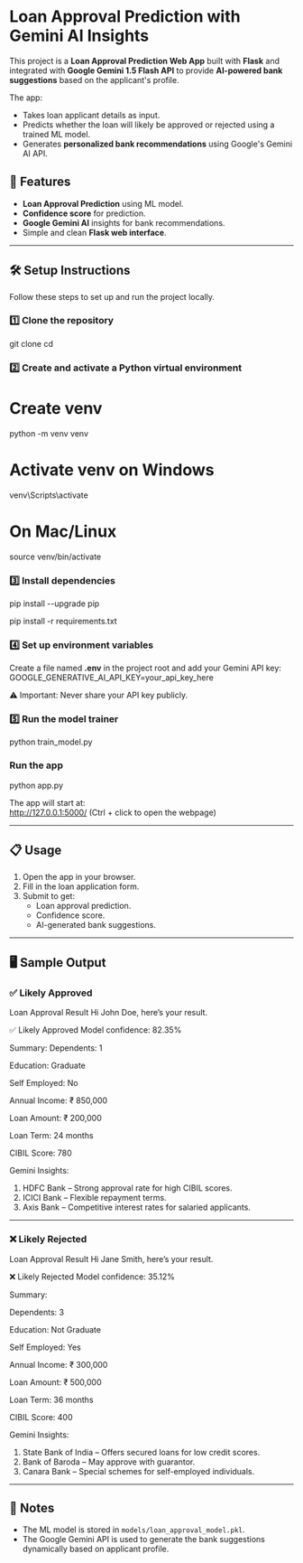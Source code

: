 
# Loan Approval Prediction with Gemini AI Insights

This project is a **Loan Approval Prediction Web App** built with **Flask** and integrated with **Google Gemini 1.5 Flash API** to provide **AI-powered bank suggestions** based on the applicant's profile.

The app:
- Takes loan applicant details as input.
- Predicts whether the loan will likely be approved or rejected using a trained ML model.
- Generates **personalized bank recommendations** using Google's Gemini AI API.

## 🚀 Features
- **Loan Approval Prediction** using ML model.
- **Confidence score** for prediction.
- **Google Gemini AI** insights for bank recommendations.
- Simple and clean **Flask web interface**.

---

## 🛠️ Setup Instructions

Follow these steps to set up and run the project locally.

### 1️⃣ Clone the repository
git clone <your-repo-url>
cd <your-repo-folder>

### 2️⃣ Create and activate a Python virtual environment
# Create venv
python -m venv venv

# Activate venv on Windows
venv\Scripts\activate

# On Mac/Linux
source venv/bin/activate

### 3️⃣ Install dependencies
pip install --upgrade pip

pip install -r requirements.txt

### 4️⃣ Set up environment variables
Create a file named **.env** in the project root and add your Gemini API key:
GOOGLE_GENERATIVE_AI_API_KEY=your_api_key_here

⚠️ Important: Never share your API key publicly.

### 5️⃣ Run the model trainer
python train_model.py

### Run the app
python app.py

The app will start at:  
http://127.0.0.1:5000/  (Ctrl + click to open the webpage)

---

## 📋 Usage
1. Open the app in your browser.
2. Fill in the loan application form.
3. Submit to get:
   - Loan approval prediction.
   - Confidence score.
   - AI-generated bank suggestions.

---

## 🖥️ Sample Output

### ✅ Likely Approved
Loan Approval Result
Hi John Doe, here’s your result.

✅ Likely Approved
Model confidence: 82.35%

Summary:
Dependents: 1

Education: Graduate

Self Employed: No

Annual Income: ₹ 850,000

Loan Amount: ₹ 200,000

Loan Term: 24 months

CIBIL Score: 780

Gemini Insights:
1. HDFC Bank – Strong approval rate for high CIBIL scores.
2. ICICI Bank – Flexible repayment terms.
3. Axis Bank – Competitive interest rates for salaried applicants.

---

### ❌ Likely Rejected
Loan Approval Result
Hi Jane Smith, here’s your result.

❌ Likely Rejected
Model confidence: 35.12%

Summary:

Dependents: 3

Education: Not Graduate

Self Employed: Yes

Annual Income: ₹ 300,000

Loan Amount: ₹ 500,000

Loan Term: 36 months

CIBIL Score: 400

Gemini Insights:
1. State Bank of India – Offers secured loans for low credit scores.
2. Bank of Baroda – May approve with guarantor.
3. Canara Bank – Special schemes for self-employed individuals.

---

## 📌 Notes
- The ML model is stored in `models/loan_approval_model.pkl`.
- The Google Gemini API is used to generate the bank suggestions dynamically based on applicant profile.
